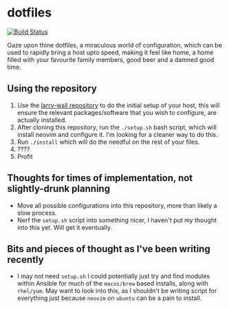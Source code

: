 # dotfiles

[![Build Status](https://travis-ci.org/JohnVonNeumann/dotfiles.svg?branch=master)](https://travis-ci.org/JohnVonNeumann/dotfiles)

Gaze upon thine dotfiles, a miraculous world of configuration, which can be
used to rapidly bring a host upto speed, making it feel like home, a home
filled with your favourite family members, good beer and a damned good time.

## Using the repository

1.  Use the [larry-wall repository](https://github.com/JohnVonNeumann/larry-wall) to do the initial setup of your host, this will ensure the relevant packages/software that you wish to configure, are actually installed.
2.  After cloning this repository, run the `./setup.sh` bash script, which will install neovim and configure it. I'm looking for a cleaner way to do this.
3.  Run `./install` which will do the needful on the rest of your files.
4.  ????
5.  Profit

## Thoughts for times of implementation, not slightly-drunk planning

*   Move all possible configurations into this repository, more than likely a slow process.
*   Nerf the `setup.sh` script into something nicer, I haven't put my thought into this yet. Will get it eventually.

## Bits and pieces of thought as I've been writing recently

*   I may not need `setup.sh` I could potentially just try and find modules within Ansible for much of the `macos/brew` based installs, along with `rhel/yum`. May want to look into this, as I shouldn't be writing script for everything just because `neovim` on `ubuntu` can be a pain to install.

